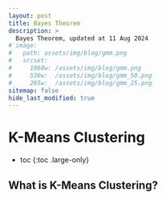 ```yaml
---
layout: post
title: Bayes Theorem
description: >
  Bayes Theorem, updated at 11 Aug 2024
# image: 
#   path: assets/img/blog/gmm.png
#   srcset:
#     1060w: /assets/img/blog/gmm.png
#     530w:  /assets/img/blog/gmm_50.png
#     265w:  /assets/img/blog/gmm_25.png
sitemap: false
hide_last_modified: true
---
```


# K-Means Clustering

* toc
{:toc .large-only}

## What is K-Means Clustering?

